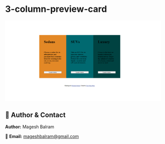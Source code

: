 # 3-column-preview-card

![Preview](image.png)

## 🙋 **Author & Contact**

**Author:** Magesh Balram

📧 **Email:** [mageshbalram@gmail.com](mailto:mageshbalram@gmail.com) 